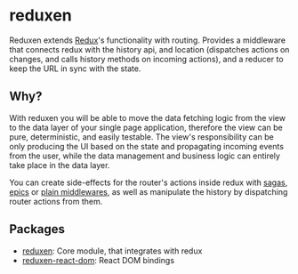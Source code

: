 # reduxen

Reduxen extends [Redux](https://redux.js.org/)'s functionality with routing.
Provides a middleware that connects redux with the history api, and location
(dispatches actions on changes, and calls history methods on incoming actions),
and a reducer to keep the URL in sync with the state.

## Why?

With reduxen you will be able to move the data fetching logic
from the view to the data layer of your single page application,
therefore the view can be pure, deterministic, and easily testable.
The view's responsibility can be only producing the UI based on
the state and propagating incoming events from the user,
while the data management and business logic can entirely take place
in the data layer.

You can create side-effects for the router's actions inside redux with
[sagas](https://redux-saga.js.org/),
[epics](https://redux-observable.js.org/) or
[plain middlewares](https://redux.js.org/advanced/middleware), as well as
manipulate the history by dispatching router actions from them.

## Packages

* [reduxen](packages/reduxen): Core module, that integrates with redux
* [reduxen-react-dom](packages/reduxen-react-dom): React DOM bindings
